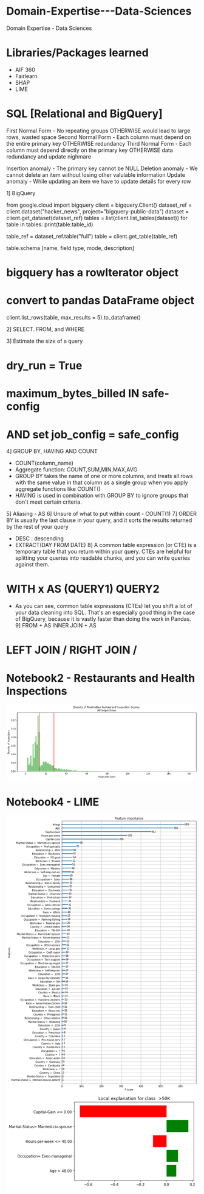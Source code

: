 # Domain-Expertise---Data-Sciences
Domain Expertise - Data Sciences

# Libraries/Packages learned
- AIF 360
- Fairlearn
- SHAP
- LIME

# SQL [Relational and BigQuery]
First Normal Form - No repeating groups OTHERWISE would lead to large rows, wasted space
Second Normal Form - Each column must depend on the entire primary key OTHERWISE redundancy
Third Normal Form - Each column must depend directly on the primary key OTHERWISE data redundancy and update nighmare

Insertion anomaly - The primary key cannot be NULL
Deletion anomaly - We cannot delete an item without losing other valulable information 
Update anomaly - While updating an item we have to update details for every row


1] BigQuery

from google.cloud import bigquery
client = bigquery.Client()
dataset_ref = client.dataset("hacker_news", project="bigquery-public-data")
dataset = client.get_dataset(dataset_ref)
tables = list(client.list_tables(dataset))
for table in tables:
	print(table.table_id)

table_ref = dataset_ref.table("full")
table = client.get_table(table_ref)

table.schema [name, field type, mode, description]

# bigquery has a rowIterator object
# convert to pandas DataFrame object
client.list_rows(table, max_results = 5).to_dataframe()

2] SELECT. FROM, and WHERE

3] Estimate the size of a query
# dry_run = True
# maximum_bytes_billed IN safe-config
# AND set job_config = safe_config

4] GROUP BY, HAVING AND COUNT
- COUNT(column_name)
- Aggregate function: COUNT,SUM,MIN,MAX,AVG
- GROUP BY takes the name of one or more columns, and treats all rows with the 
same value in that column as a single group when you apply aggregate functions like COUNT()
- HAVING is used in combination with GROUP BY 
to ignore groups that don't meet certain criteria.

5] Aliasing - AS
6] Unsure of what to put within count - COUNT(1)
7] ORDER BY is usually the last clause in your query, 
and it sorts the results returned by the rest of your query
- DESC : descending
- EXTRACT(DAY FROM DATE)
8] 
A common table expression (or CTE) is a temporary table that you return within your query. 
CTEs are helpful for splitting your queries into readable chunks, 
and you can write queries against them.
# WITH x AS (QUERY1) QUERY2
- As you can see, common table expressions (CTEs) let you shift a lot of your data cleaning into SQL. 
That's an especially good thing in the case of BigQuery, because it is vastly faster than doing the work in Pandas.
9] 
FROM + AS
INNER JOIN + AS
# LEFT JOIN / RIGHT JOIN / 

# Notebook2 - Restaurants and Health Inspections
![](https://github.com/ashwinpn/Domain-Expertise---Data-Sciences/blob/main/assets/Manhattan_before.png)

# Notebook4 - LIME
![](https://github.com/ashwinpn/Domain-Expertise---Data-Sciences/blob/main/assets/Feature_importance_LIME.png)
![](https://github.com/ashwinpn/Domain-Expertise---Data-Sciences/blob/main/assets/Local_explanation_LIME.png)
